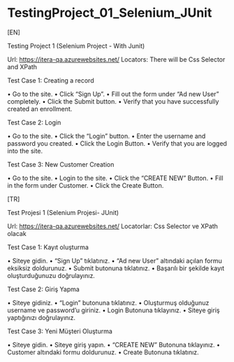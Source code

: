 # TestingProject_01_Selenium_JUnit

[EN]

Testing Project 1 (Selenium Project - With Junit)

Url: https://itera-qa.azurewebsites.net/
Locators: There will be Css Selector and XPath

Test Case 1: Creating a record

• Go to the site.
• Click “Sign Up”.
• Fill out the form under “Ad new User” completely.
• Click the Submit button.
• Verify that you have successfully created an enrollment.


Test Case 2: Login

• Go to the site.
• Click the “Login” button.
• Enter the username and password you created.
• Click the Login Button.
• Verify that you are logged into the site.


Test Case 3: New Customer Creation

• Go to the site.
• Login to the site.
• Click the “CREATE NEW” Button.
• Fill in the form under Customer.
• Click the Create Button.


[TR]

Test Projesi 1 (Selenium Projesi- JUnit)

Url: https://itera-qa.azurewebsites.net/
Locatorlar: Css Selector ve XPath olacak

Test Case 1: Kayıt oluşturma

• Siteye gidin.
• “Sign Up” tıklatınız.
• “Ad new User” altındaki açılan formu eksiksiz doldurunuz.
• Submit butonuna tıklatınız.
• Başarılı bir şekilde kayıt oluşturduğunuzu doğrulayınız.


Test Case 2: Giriş Yapma

• Siteye gidiniz.
• “Login” butonuna tıklatınız.
• Oluşturmuş olduğunuz username ve password’u giriniz.
• Login Butonuna tıklayınız.
• Siteye giriş yaptığınızı doğrulayınız.


Test Case 3: Yeni Müşteri Oluşturma

• Siteye gidin.
• Siteye giriş yapın.
• “CREATE NEW” Butonuna tıklayınız.
• Customer altındaki formu doldurunuz.
• Create Butonuna tıklatınız.
